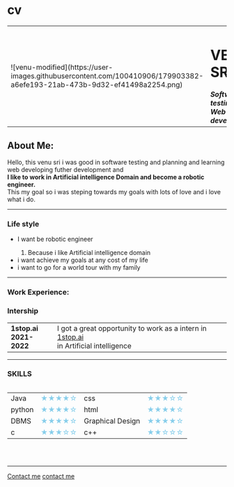 # cv
  <html lang="en" dir="ltr">
  <head>
    <meta charset="utf-8">
  </head>
  <body>
    <table cellspacing="20">
      <tr>
        <td >
          ![venu-modified](https://user-images.githubusercontent.com/100410906/179903382-a6efe193-21ab-473b-9d32-ef41498a2254.png)
        </td>
        <td>
          <h1 >VENU SRI
          </h1>
            <em><strong>Software testing and Web developer</strong></em>
        </td>
      </tr>
    </table>
    <h2>About Me:</h2>
      <p>
        Hello, this venu sri i was good in software testing and planning and learning web developing
        futher development and
        <br /> <strong>I like to work in Artificial intelligence Domain and become a robotic engineer.</strong><br />
        This my goal so i was steping towards my goals with lots of love and i love what i do.
      </p>
    <hr />
    <h3>Life style</h3>
    <ul>
      <li>
        I want be robotic engineer
      </li>
      <ol>
        <li>
          Because i like Artificial intelligence domain
        </li>
      </ol>
      <li>
        i want achieve  my goals at any cost of my life
      </li>
      <li>
        i want to go for a world tour with my family
      </li>
    </ul>
    <hr />
    <h3>Work Experience:</h3>
    <h3>Intership</h3>
    <table cellspacing="20">
      <tr>
        <td>
          <strong>
            1stop.ai<br />
          2021-2022
          </strong>
        </td>
        <td>
            I got a great opportunity to work as a intern in <a href="https://www.1stop.ai/">1stop.ai</a>
          <br /> in Artificial intelligence
        </td>
      </tr>
    </table>
    <hr />
    <h3 >SKILLS</h3>
    <table cellspacing="15" align="left" width="500">
      <tr>
        <td>
          Java
            </td>
          <td style="color:skyblue">
            &#9733;&#9733;&#9733;&#9733;&#9734;
          </td>
          <td >
            css</td>
            <td style="color:skyblue">
              &#9733;&#9733;&#9733;&#9734;&#9734;
            </td>
      </tr>
      <tr>
        <td>
          python
        </td>
        <td style="color:skyblue">
        &#9733;&#9733;&#9733;&#9733;&#9734;
        </td>
        <td>html</td>
        <td style="color:skyblue">
          &#9733;&#9733;&#9733;&#9733;&#9734;</td>
      </tr>
      <tr>
        <td>DBMS</td>
        <td style="color:skyblue">
        &#9733;&#9733;&#9733;&#9733;&#9734;</td>
        <td>Graphical Design</td>
        <td style="color:skyblue">
          &#9733;&#9733;&#9733;&#9733;&#9734;</td>
      </tr>
      <tr>
        <td>c</td>
        <td style="color:skyblue">
        &#9733;&#9733;&#9733;&#9734;&#9734;
        </td>
        <td>
          c++
        </td>
        <td style="color:skyblue">
          &#9733;&#9733;&#9734;&#9734;&#9734;
        </td>
      </tr>
    </table>
    <br /><br /><br /><br /><br /><br /><br /><br /><br /><br />
    <hr />
    <a href="hello.html">Contact me</a>
    <a href="https://github.com/VenuSriss/cv/blob/main/hello.html"  target="blank">contact me</a>
  </body>
  </html>
